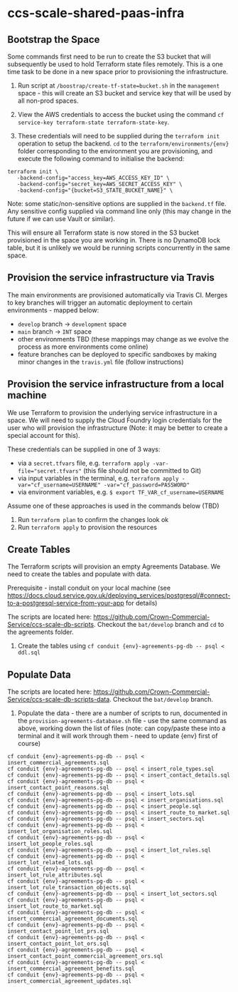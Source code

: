 # ccs-scale-shared-paas-infra

## Bootstrap the Space

Some commands first need to be run to create the S3 bucket that will subsequently be used to hold Terraform state files remotely. This is a one time task to be done in a new space prior to provisioning the infrastructure.

1. Run script at `/boostrap/create-tf-state=bucket.sh` in the `management` space - this will create an S3 bucket and service key that will be used by all non-prod spaces.

2. View the AWS credentials to access the bucket using the command `cf service-key terraform-state terraform-state-key`. 

3. These credentials will need to be supplied during the `terraform init` operation to setup the backend. `cd` to the `terraform/environments/{env}` folder corresponding to the environment you are provisioning, and execute the following command to initialise the backend:

```
terraform init \
   -backend-config="access_key=AWS_ACCESS_KEY_ID" \
   -backend-config="secret_key=AWS_SECRET_ACCESS_KEY" \
   -backend-config="{bucket=S3_STATE_BUCKET_NAME}" \
```

Note: some static/non-sensitive options are supplied in the `backend.tf` file. Any sensitive config supplied via command line only (this may change in the future if we can use Vault or similar).

This will ensure all Terraform state is now stored in the S3 bucket provisioned in the space you are working in. There is no DynamoDB lock table, but it is unlikely we would be running scripts concurrently in the same space.

## Provision the service infrastructure via Travis

The main environments are provisioned automatically via Travis CI. Merges to key branches will trigger an automatic deployment to certain environments - mapped below:

* `develop` branch -> `development` space
* `main` branch -> `INT` space
* other environments TBD (these mappings may change as we evolve the process as more environments come online)
* feature branches can be deployed to specific sandboxes by making minor changes in the `travis.yml` file (follow instructions)
## Provision the service infrastructure from a local machine

We use Terraform to provision the underlying service infrastructure in a space. We will need to supply the Cloud Foundry login credentials for the user who will provision the infrastructure (Note: it may be better to create a special account for this).

These credentials can be supplied in one of 3 ways:

* via a `secret.tfvars` file, e.g.  `terraform apply -var-file="secret.tfvars"` (this file should not be committed to Git)
* via input variables in the terminal, e.g. `terraform apply -var="cf_username=USERNAME" -var="cf_password=PASSWORD"`
* via environment variables, e.g. `$ export TF_VAR_cf_username=USERNAME`

Assume one of these approaches is used in the commands below (TBD)

1. Run `terraform plan` to confirm the changes look ok
2. Run `terraform apply` to provision the resources

## Create Tables

The Terraform scripts will provision an empty Agreements Database. We need to create the tables and populate with data. 

Prerequisite - install conduit on your local machine (see https://docs.cloud.service.gov.uk/deploying_services/postgresql/#connect-to-a-postgresql-service-from-your-app for details)

The scripts are located here: https://github.com/Crown-Commercial-Service/ccs-scale-db-scripts. Checkout the `bat/develop` branch and `cd` to the agreements folder. 

1. Create the tables using `cf conduit {env}-agreements-pg-db -- psql < ddl.sql`

## Populate Data

The scripts are located here: https://github.com/Crown-Commercial-Service/ccs-scale-db-scripts-data. Checkout the `bat/develop` branch.


1. Populate the data - there are a number of scripts to run, documented in the `provision-agreements-database.sh` file - use the same command as above, working down the list of files (note: can copy/paste these into a terminal and it will work through them - need to update {env} first of course)

```
cf conduit {env}-agreements-pg-db -- psql < insert_commercial_agreements.sql
cf conduit {env}-agreements-pg-db -- psql < insert_role_types.sql
cf conduit {env}-agreements-pg-db -- psql < insert_contact_details.sql
cf conduit {env}-agreements-pg-db -- psql < insert_contact_point_reasons.sql
cf conduit {env}-agreements-pg-db -- psql < insert_lots.sql
cf conduit {env}-agreements-pg-db -- psql < insert_organisations.sql
cf conduit {env}-agreements-pg-db -- psql < insert_people.sql
cf conduit {env}-agreements-pg-db -- psql < insert_route_to_market.sql
cf conduit {env}-agreements-pg-db -- psql < insert_sectors.sql
cf conduit {env}-agreements-pg-db -- psql < insert_lot_organisation_roles.sql
cf conduit {env}-agreements-pg-db -- psql < insert_lot_people_roles.sql
cf conduit {env}-agreements-pg-db -- psql < insert_lot_rules.sql
cf conduit {env}-agreements-pg-db -- psql < insert_lot_related_lots.sql
cf conduit {env}-agreements-pg-db -- psql < insert_lot_rule_attributes.sql
cf conduit {env}-agreements-pg-db -- psql < insert_lot_rule_transaction_objects.sql
cf conduit {env}-agreements-pg-db -- psql < insert_lot_sectors.sql 
cf conduit {env}-agreements-pg-db -- psql < insert_lot_route_to_market.sql
cf conduit {env}-agreements-pg-db -- psql < insert_commercial_agreement_documents.sql
cf conduit {env}-agreements-pg-db -- psql < insert_contact_point_lot_prs.sql
cf conduit {env}-agreements-pg-db -- psql < insert_contact_point_lot_ors.sql
cf conduit {env}-agreements-pg-db -- psql < insert_contact_point_commercial_agreement_ors.sql
cf conduit {env}-agreements-pg-db -- psql < insert_commercial_agreement_benefits.sql
cf conduit {env}-agreements-pg-db -- psql < insert_commercial_agreement_updates.sql
```
